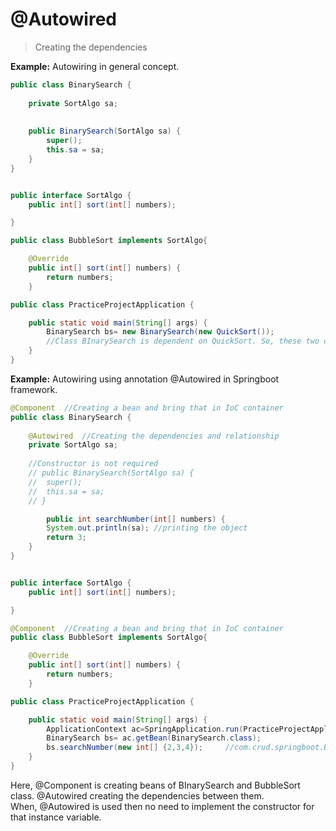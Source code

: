 # @Autowired

>Creating the dependencies

**Example:** Autowiring in general concept.
```java
public class BinarySearch {
	
	private SortAlgo sa;
	
	
	public BinarySearch(SortAlgo sa) {
		super();
		this.sa = sa;
	}
}


public interface SortAlgo {
	public int[] sort(int[] numbers);

}

public class BubbleSort implements SortAlgo{

	@Override
	public int[] sort(int[] numbers) {
		return numbers;
	}

public class PracticeProjectApplication {

	public static void main(String[] args) {
        BinarySearch bs= new BinarySearch(new QuickSort());
        //Class BInarySearch is dependent on QuickSort. So, these two classes are autowired.
    }
}

```

**Example:** Autowiring using annotation @Autowired in Springboot framework.

```java
@Component  //Creating a bean and bring that in IoC container
public class BinarySearch {
	
    @Autowired  //Creating the dependencies and relationship
	private SortAlgo sa;
	
	//Constructor is not required
	// public BinarySearch(SortAlgo sa) {
	// 	super();
	// 	this.sa = sa;
	// }

    	public int searchNumber(int[] numbers) {
		System.out.println(sa); //printing the object		
		return 3;
	}
}


public interface SortAlgo {
	public int[] sort(int[] numbers);

}

@Component  //Creating a bean and bring that in IoC container
public class BubbleSort implements SortAlgo{

	@Override
	public int[] sort(int[] numbers) {
		return numbers;
	}

public class PracticeProjectApplication {

	public static void main(String[] args) {
      	ApplicationContext ac=SpringApplication.run(PracticeProjectApplication.class, args);		
		BinarySearch bs= ac.getBean(BinarySearch.class);
		bs.searchNumber(new int[] {2,3,4});     //com.crud.springboot.BubbleSort@1d12b024
    }
}
```
Here, @Component is creating beans of BInarySearch and BubbleSort class. @Autowired creating the dependencies between them.  
When, @Autowired is used then no need to implement the constructor for that instance variable.